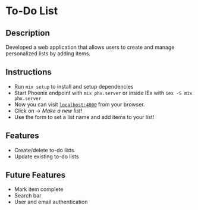 # To-Do List

## Description
Developed a web application that allows users to create and manage personalized lists by adding items. 

## Instructions

  * Run `mix setup` to install and setup dependencies
  * Start Phoenix endpoint with `mix phx.server` or inside IEx with `iex -S mix phx.server`
  * Now you can visit [`localhost:4000`](http://localhost:4000) from your browser.
  * Click on -> _Make a new list!_
  * Use the form to set a list name and add items to your list!

## Features

  * Create/delete to-do lists
  * Update existing to-do lists

## Future Features

  * Mark item complete
  * Search bar
  * User and email authentication